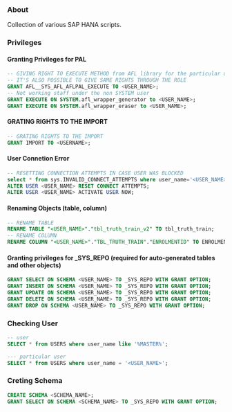 ### About

Collection of various SAP HANA scripts.

### Privileges

#### Granting Privileges for PAL

```sql
-- GIVING RIGHT TO EXECUTE METHOD from AFL library for the particular user
-- IT'S ALSO POSSIBLE TO GIVE SAME RIGHTS THROUGH THE ROLE
GRANT AFL__SYS_AFL_AFLPAL_EXECUTE TO <USER_NAME>;
-- Not working staff under the non SYSTEM user
GRANT EXECUTE ON SYSTEM.afl_wrapper_generator to <USER_NAME>;
GRANT EXECUTE ON SYSTEM.afl_wrapper_eraser to <USER_NAME>;
```

#### GRATING RIGHTS TO THE IMPORT

```sql
-- GRATING RIGHTS TO THE IMPORT
GRANT IMPORT TO <USERNAME>;
```

#### User Connetion Error

```sql
-- RESETTING CONNECTION ATTEMPTS IN CASE USER WAS BLOCKED
select * from sys.INVALID_CONNECT_ATTEMPTS where user_name='<USER_NAME>';
ALTER USER <USER_NAME> RESET CONNECT ATTEMPTS;
ALTER USER <USER_NAME> ACTIVATE USER NOW;
```

#### Renaming Objects (table, column)

```sql
-- RENAME TABLE
RENAME TABLE "<USER_NAME>"."tbl_truth_train_v2" TO tbl_truth_train;
-- RENAME COLUMN
RENAME COLUMN "<USER_NAME>"."TBL_TRUTH_TRAIN"."ENROLMENTID" TO ENROLMENT_ID;
```

#### Granting privileges for _SYS_REPO (required for auto-generated tables and other objects)

```sql
GRANT SELECT ON SCHEMA <USER_NAME> TO _SYS_REPO WITH GRANT OPTION;
GRANT INSERT ON SCHEMA <USER_NAME> TO _SYS_REPO WITH GRANT OPTION;
GRANT UPDATE ON SCHEMA <USER_NAME> TO _SYS_REPO WITH GRANT OPTION;
GRANT DELETE ON SCHEMA <USER_NAME> TO _SYS_REPO WITH GRANT OPTION;
GRANT DROP ON SCHEMA <USER_NAME> TO _SYS_REPO WITH GRANT OPTION;
```

### Checking User

```sql
-- user
SELECT * from USERS where user_name like '%MASTER%';

--- particular user
SELECT * from USERS where user_name = '<USER_NAME>';
```

### Creting Schema

```sql
CREATE SCHEMA <SCHEMA_NAME>;
GRANT SELECT ON SCHEMA <SCHEMA_NAME> TO _SYS_REPO WITH GRANT OPTION;
```
